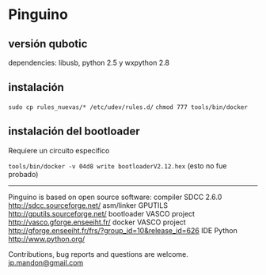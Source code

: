 Pinguino 
========
versión qubotic
---------------

dependencies: libusb, python 2.5 y wxpython 2.8

instalación
-----------

`sudo cp rules_nuevas/* /etc/udev/rules.d/`
`chmod 777 tools/bin/docker`

instalación del bootloader
--------------------------

Requiere un circuito especifico 

`tools/bin/docker -v 04d8 write bootloaderV2.12.hex` (esto no fue probado)

--------------------------------------------

Pinguino is based on open source software:
	compiler		SDCC 2.6.0		http://sdcc.sourceforge.net/
	asm/linker		GPUTILS			http://gputils.sourceforge.net/
	bootloader		VASCO project	        http://vasco.gforge.enseeiht.fr/
        docker                  VASCO project           http://gforge.enseeiht.fr/frs/?group_id=10&release_id=626 
	IDE		        Python			http://www.python.org/
			
Contributions, bug reports and questions are welcome. jp.mandon@gmail.com
